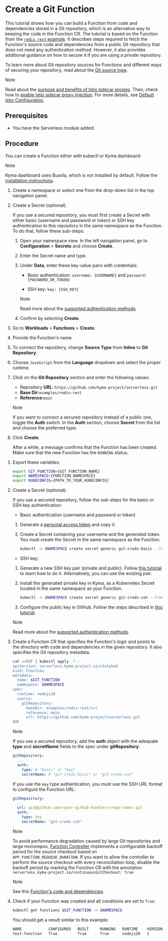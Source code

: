 # Create a Git Function

This tutorial shows how you can build a Function from code and dependencies stored in a Git repository, which is an alternative way to keeping the code in the Function CR. The tutorial is based on the Function from the [`redis rest` example](https://github.com/kyma-project/serverless/tree/main/examples/redis-rest). It describes steps required to fetch the Function's source code and dependencies from a public Git repository that does not need any authentication method. However, it also provides additional guidance on how to secure it if you are using a private repository.

To learn more about Git repository sources for Functions and different ways of securing your repository, read about the [Git source type](../technical-reference/07-40-git-source-type.md).

> [!NOTE]
> Read about the [purpose and benefits of Istio sidecar proxies](https://kyma-project.io/#/istio/user/00-00-istio-sidecar-proxies?id=purpose-and-benefits-of-istio-sidecar-proxies). Then, check how to [enable Istio sidecar proxy injection](https://kyma-project.io/#/istio/user/tutorials/01-40-enable-sidecar-injection). For more details, see [Default Istio Configuration](https://kyma-project.io/#/istio/user/00-15-overview-istio-setup?id=default-istio-configuration).

## Prerequisites

* You have the Serverless module added.

## Procedure

You can create a Function either with kubectl or Kyma dashboard:

<Tabs>
<Tab name="Kyma Dashboard">

> [!NOTE]
> Kyma dashboard uses Busola, which is not installed by default. Follow the [installation instructions](https://github.com/kyma-project/busola/blob/main/docs/install-kyma-dashboard-manually.md).

1. Create a namespace or select one from the drop-down list in the top navigation panel.

2. Create a Secret (optional).

    If you use a secured repository, you must first create a Secret with either basic (username and password or token) or SSH key authentication to this repository in the same namespace as the Function. To do that, follow these sub-steps:

    1. Open your namespace view. In the left navigation panel, go to **Configuration** > **Secrets** and choose **Create**.

    2. Enter the Secret name and type.

    3. Under **Data**, enter these key-value pairs with credentials:

        - Basic authentication: `username: {USERNAME}` and `password: {PASSWORD_OR_TOKEN}`

        - SSH key: `key: {SSH_KEY}`

        > [!NOTE]
        > Read more about the [supported authentication methods](../technical-reference/07-40-git-source-type.md).

    4. Confirm by selecting **Create**.

3. Go to **Workloads** > **Functions** > **Create**.

4. Provide the Function's name.

5. To connect the repository, change **Source Type** from **Inline** to **Git Repository**.

6. Choose `JavaScript` from the **Language** dropdown and select the proper runtime.

7. Click on the **Git Repository** section and enter the following values:
   - Repository **URL**: `https://github.com/kyma-project/serverless.git`
   - **Base Dir**:`examples/redis-rest`
   - **Reference**:`main`

    > [!NOTE]
    > If you want to connect a secured repository instead of a public one, toggle the **Auth** switch. In the **Auth** section, choose **Secret** from the list and choose the preferred type.

8. Click **Create**.

    After a while, a message confirms that the Function has been created.
    Make sure that the new Function has the `RUNNING` status.
</Tab>
<Tab name="kubectl">

1. Export these variables:

    ```bash
    export GIT_FUNCTION={GIT_FUNCTION_NAME}
    export NAMESPACE={FUNCTION_NAMESPACE}
    export KUBECONFIG={PATH_TO_YOUR_KUBECONFIG}
    ```

2. Create a Secret (optional).

    If you use a secured repository, follow the sub-steps for the basic or SSH key authentication:

    - Basic authentication (username and password or token)
  
    1. Generate a [personal access token](https://docs.github.com/en/authentication/keeping-your-account-and-data-secure/managing-your-personal-access-tokens#creating-a-personal-access-token-classic) and copy it.
    2. Create a Secret containing your username and the generated token. You must create the Secret in the same namespace as the Function.

       ```bash
       kubectl -n $NAMESPACE create secret generic git-creds-basic --from-literal=username={GITHUB_USERNAME} --from-literal=password={GENERATED_PERSONAL_TOKEN}
       ```

    - SSH key:

    1. Generate a new SSH key pair (private and public). Follow [this tutorial](https://docs.github.com/en/authentication/connecting-to-github-with-ssh/generating-a-new-ssh-key-and-adding-it-to-the-ssh-agent) to learn how to do it. Alternatively, you can use the existing pair.
    2. Install the generated private key in Kyma, as a Kubernetes Secret located in the same namespace as your Function.

       ```bash
       kubectl -n $NAMESPACE create secret generic git-creds-ssh --from-file=key={PATH_TO_THE_FILE_WITH_PRIVATE_KEY}
       ```

    3. Configure the public key in GitHub. Follow the steps described in [this tutorial](https://docs.github.com/en/authentication/connecting-to-github-with-ssh/adding-a-new-ssh-key-to-your-github-account).

    > [!NOTE]
    > Read more about the [supported authentication methods](../technical-reference/07-40-git-source-type.md).

3. Create a Function CR that specifies the Function's logic and points to the directory with code and dependencies in the given repository. It also specifies the Git repository metadata:

   ```bash
   cat <<EOF | kubectl apply -f -
   apiVersion: serverless.kyma-project.io/v1alpha2
   kind: Function
   metadata:
     name: $GIT_FUNCTION
     namespace: $NAMESPACE
   spec:
     runtime: nodejs20
     source:
       gitRepository:
         baseDir: examples/redis-rest/src
         reference: main
         url: https://github.com/kyma-project/serverless.git
   EOF
   ```

    > [!NOTE]
    > If you use a secured repository, add the **auth** object with the adequate **type** and **secretName** fields to the spec under **gitRepository**:

    ```yaml
    gitRepository:
      ...
      auth:
        type: # "basic" or "key"
        secretName: # "git-creds-basic" or "git-creds-ssh"
    ```

    If you use the `key` type authentication, you must use the SSH URL format to configure the Function URL:

    ```yaml
    gitRepository:
      ...
      url: git@github.com/<your-github-handle>/<repo-name>.git
      auth:
        type: key
        secretName: "git-creds-ssh"
    ```  

    > [!NOTE]
    > To avoid performance degradation caused by large Git repositories and large monorepos, [Function Controller](../resources/06-10-function-cr.md#related-resources-and-components) implements a configurable backoff period for the source checkout based on `APP_FUNCTION_REQUEUE_DURATION`. If you want to allow the controller to perform the source checkout with every reconciliation loop, disable the backoff period by marking the Function CR with the annotation `serverless.kyma-project.io/continuousGitCheckout: true`

    > [!NOTE]
    > See this [Function's code and dependencies](https://github.com/kyma-project/serverless/tree/main/examples/redis-rest).

4. Check if your Function was created and all conditions are set to `True`:

    ```bash
    kubectl get functions $GIT_FUNCTION -n $NAMESPACE
    ```

    You should get a result similar to this example:

    ```bash
    NAME            CONFIGURED   BUILT     RUNNING   RUNTIME    VERSION   AGE
    test-function   True         True      True      nodejs20   1         96s
    ```
</Tab>
</Tabs>
